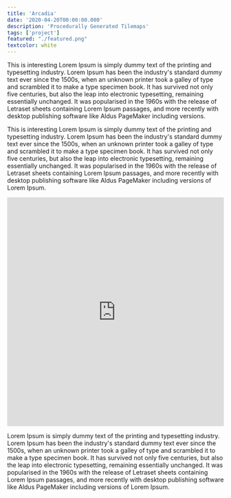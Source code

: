 ```yaml
---
title: 'Arcadia'
date: '2020-04-20T00:00:00.000'
description: 'Procedurally Generated Tilemaps'
tags: ['project']
featured: "./featured.png"
textcolor: white
---
```


This is interesting Lorem Ipsum is simply dummy text of the printing and typesetting industry. Lorem Ipsum has been the industry's standard dummy text ever since the 1500s, when an unknown printer took a galley of type and scrambled it to make a type specimen book. It has survived not only five centuries, but also the leap into electronic typesetting, remaining essentially unchanged. It was popularised in the 1960s with the release of Letraset sheets containing Lorem Ipsum passages, and more recently with desktop publishing software like Aldus PageMaker including versions.

This is interesting Lorem Ipsum is simply dummy text of the printing and typesetting industry. Lorem Ipsum has been the industry's standard dummy text ever since the 1500s, when an unknown printer took a galley of type and scrambled it to make a type specimen book. It has survived not only five centuries, but also the leap into electronic typesetting, remaining essentially unchanged. It was popularised in the 1960s with the release of Letraset sheets containing Lorem Ipsum passages, and more recently with desktop publishing software like Aldus PageMaker including versions of Lorem Ipsum.


<iframe height="533" style="width: 100%;" scrolling="no" title="Phaser" src="https://codepen.io/liliceland/embed/preview/ggpLqM?height=533&theme-id=dark&default-tab=result" frameborder="no" allowtransparency="true" allowfullscreen="true" loading="lazy">
  See the Pen <a href='https://codepen.io/liliceland/pen/ggpLqM'>Phaser</a> by Daniel Gliksman
  (<a href='https://codepen.io/liliceland'>@liliceland</a>) on <a href='https://codepen.io'>CodePen</a>.
</iframe>


Lorem Ipsum is simply dummy text of the printing and typesetting industry. Lorem Ipsum has been the industry's standard dummy text ever since the 1500s, when an unknown printer took a galley of type and scrambled it to make a type specimen book. It has survived not only five centuries, but also the leap into electronic typesetting, remaining essentially unchanged. It was popularised in the 1960s with the release of Letraset sheets containing Lorem Ipsum passages, and more recently with desktop publishing software like Aldus PageMaker including versions of Lorem Ipsum.
